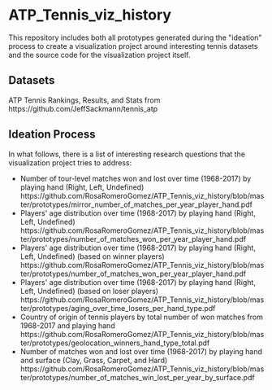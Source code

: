 # ATP_Tennis_viz_history

This repository includes both all prototypes generated during the "ideation" process to create a visualization project around interesting tennis datasets and the source code for the visualization project itself.

<h2>Datasets</h2>

<p>ATP Tennis Rankings, Results, and Stats from https://github.com/JeffSackmann/tennis_atp</p>

<h2>Ideation Process</h2>
<p>In what follows, there is a list of interesting research questions that the visualization project tries to address:</p>

<ul>
  <li>Number of tour-level matches won and lost over time (1968-2017) by playing hand (Right, Left, Undefined)  
  https://github.com/RosaRomeroGomez/ATP_Tennis_viz_history/blob/master/prototypes/mirror_number_of_matches_per_year_player_hand.pdf</li>
  <li>Players' age distribution over time (1968-2017) by playing hand (Right, Left, Undefined)
  https://github.com/RosaRomeroGomez/ATP_Tennis_viz_history/blob/master/prototypes/number_of_matches_won_per_year_player_hand.pdf</li>
    <li>Players' age distribution over time (1968-2017) by playing hand (Right, Left, Undefined) (based on winner players)
  https://github.com/RosaRomeroGomez/ATP_Tennis_viz_history/blob/master/prototypes/number_of_matches_won_per_year_player_hand.pdf</li>
   <li>Players' age distribution over time (1968-2017) by playing hand (Right, Left, Undefined) (based on loser players)
   https://github.com/RosaRomeroGomez/ATP_Tennis_viz_history/blob/master/prototypes/aging_over_time_losers_per_hand_type.pdf
 </li>
 <li>Country of origin of tennis players by total number of won matches from 1968-2017 and playing hand
 https://github.com/RosaRomeroGomez/ATP_Tennis_viz_history/blob/master/prototypes/geolocation_winners_hand_type_total.pdf
 </li>
 <li>Number of matches won and lost over time (1968-2017) by playing hand and surface (Clay, Grass, Carpet, and Hard) 
https://github.com/RosaRomeroGomez/ATP_Tennis_viz_history/blob/master/prototypes/number_of_matches_win_lost_per_year_by_surface.pdf
 </li>
 
  
</ul>
